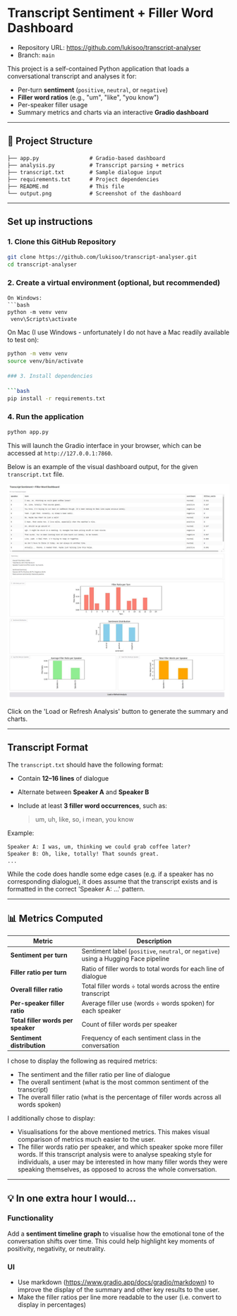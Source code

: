 ﻿# Transcript Sentiment + Filler Word Dashboard

- Repository URL: https://github.com/lukisoo/transcript-analyser
- Branch: `main`

This project is a self-contained Python application that loads a conversational transcript and analyses it for:

- Per-turn **sentiment** (`positive`, `neutral`, or `negative`)
- **Filler word ratios** (e.g., "um", "like", "you know")
- Per-speaker filler usage
- Summary metrics and charts via an interactive **Gradio dashboard**

---

## 📂 Project Structure

```
├── app.py                # Gradio-based dashboard
├── analysis.py           # Transcript parsing + metrics
├── transcript.txt        # Sample dialogue input
├── requirements.txt      # Project dependencies
├── README.md             # This file
└── output.png            # Screenshot of the dashboard
```

---

## Set up instructions

### 1. Clone this GitHub Repository

```bash
git clone https://github.com/lukisoo/transcript-analyser.git
cd transcript-analyser
```

### 2. Create a virtual environment (optional, but recommended)

```
On Windows:
```bash
python -m venv venv
 venv\Scripts\activate
```

On Mac (I use Windows - unfortunately I do not have a Mac readily available to test on):
```bash
python -m venv venv
source venv/bin/activate

### 3. Install dependencies

```bash
pip install -r requirements.txt
```

### 4. Run the application

```bash
python app.py
```

This will launch the Gradio interface in your browser, which can be accessed at `http://127.0.0.1:7860`.

Below is an example of the visual dashboard output, for the given `transcript.txt` file.

![Dashboard Screenshot](gradio-dash.jpg)

Click on the 'Load or Refresh Analysis' button to generate the summary and charts.

---

## Transcript Format

The `transcript.txt` should have the following format:

- Contain **12–16 lines** of dialogue
- Alternate between **Speaker A** and **Speaker B**
- Include at least **3 filler word occurrences**, such as:

  > um, uh, like, so, i mean, you know

Example:

```
Speaker A: I was, um, thinking we could grab coffee later?
Speaker B: Oh, like, totally! That sounds great.
...
```

While the code does handle some edge cases (e.g. if a speaker has no corresponding dialogue), it does assume that the transcript exists and is formatted in the correct 'Speaker A: ...' pattern.

---

## 📊 Metrics Computed

| Metric                             | Description                                                                          |
| ---------------------------------- | ------------------------------------------------------------------------------------ |
| **Sentiment per turn**             | Sentiment label (`positive`, `neutral`, or `negative`) using a Hugging Face pipeline |
| **Filler ratio per turn**          | Ratio of filler words to total words for each line of dialogue                       |
| **Overall filler ratio**           | Total filler words ÷ total words across the entire transcript                        |
| **Per-speaker filler ratio**       | Average filler use (words ÷ words spoken) for each speaker                           |
| **Total filler words per speaker** | Count of filler words per speaker                                                    |
| **Sentiment distribution**         | Frequency of each sentiment class in the conversation                                |

I chose to display the following as required metrics:

- The sentiment and the filler ratio per line of dialogue
- The overall sentiment (what is the most common sentiment of the transcript)
- The overall filler ratio (what is the percentage of filler words across all words spoken)

I additionally chose to display:

- Visualisations for the above mentioned metrics. This makes visual comparison of metrics much easier to the user.
- The filler words ratio per speaker, and which speaker spoke more filler words. If this transcript analysis were to analyse speaking style for individuals, a user may be interested in how many filler words they were speaking themselves, as opposed to across the whole conversation.

---

## 💡 In one extra hour I would...

### Functionality

Add a **sentiment timeline graph** to visualise how the emotional tone of the conversation shifts over time. This could help highlight key moments of positivity, negativity, or neutrality.

### UI

- Use markdown (https://www.gradio.app/docs/gradio/markdown) to improve the display of the summary and other key results to the user.
- Make the filler ratios per line more readable to the user (i.e. convert to display in percentages)
